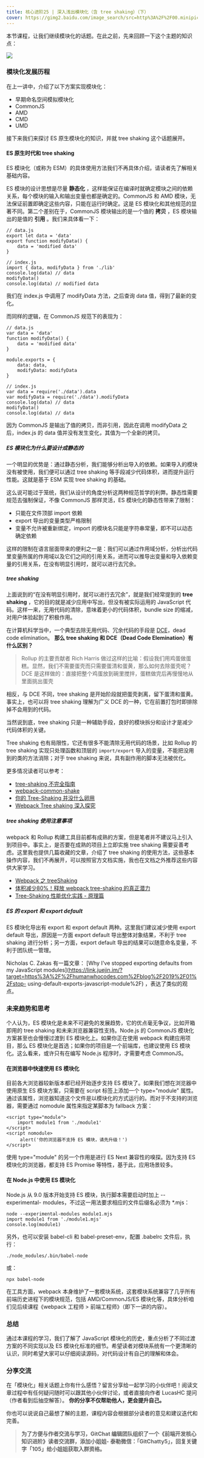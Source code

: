 ```yaml
---
title: 核心进阶25 | 深入浅出模块化（含 tree shaking）（下）
cover: https://gimg2.baidu.com/image_search/src=http%3A%2F%2F00.minipic.eastday.com%2F20170818%2F20170818115256_d41d8cd98f00b204e9800998ecf8427e_1.jpeg&refer=http%3A%2F%2F00.minipic.eastday.com&app=2002&size=f9999,10000&q=a80&n=0&g=0n&fmt=jpeg?sec=1611283231&t=82f18a3b7b8ad76bf906bc78635e5360
---
```


本节课程，让我们继续模块化的话题。在此之前，先来回顾一下这个主题的知识点：

![](https://images.gitbook.cn/863babe0-4edc-11e9-8044-3de24c2bc492)

### 模块化发展历程

在上一讲中，介绍了以下方案实现模块化：

  * 早期命名空间模拟模块化
  * CommonJS
  * AMD
  * CMD
  * UMD

接下来我们来探讨 ES 原生模块化的知识，并就 tree shaking 这个话题展开。

#### ES 原生时代和 tree shaking

ES 模块化（或称为 ESM）的具体使用方法我们不再具体介绍，请读者先了解相关基础内容。

ES 模块的设计思想是尽量 **静态化** ，这样能保证在编译时就确定模块之间的依赖关系，每个模块的输入和输出变量也都是确定的。CommonJS 和 AMD
模块，无法保证前置即确定这些内容，只能在运行时确定。这是 ES 模块化和其他规范的显著不同。第二个差别在于，CommonJS 模块输出的是一个值的
**拷贝** ，ES 模块输出的是值的 **引用** 。我们来具体看一下：

    
    
    // data.js
    export let data = 'data'
    export function modifyData() {
        data = 'modified data'
    }
    
    // index.js
    import { data, modifyData } from './lib'
    console.log(data) // data
    modifyData()
    console.log(data) // modified data
    

我们在 index.js 中调用了 modifyData 方法，之后查询 data 值，得到了最新的变化。

而同样的逻辑，在 CommonJS 规范下的表现为：

    
    
    // data.js
    var data = 'data'
    function modifyData() {
        data = 'modified data'
    }
    
    module.exports = {
        data: data,
        modifyData: modifyData
    }
    
    // index.js
    var data = require('./data').data
    var modifyData = require('./data').modifyData
    console.log(data) // data
    modifyData()
    console.log(data) // data
    

因为 CommonJS 是输出了值的拷贝，而非引用，因此在调用 modifyData 之后，index.js 的 data
值并没有发生变化，其值为一个全新的拷贝。

##### **ES 模块化为什么要设计成静态的**

一个明显的优势是：通过静态分析，我们能够分析出导入的依赖。如果导入的模块没有被使用，我们便可以通过 tree shaking
等手段减少代码体积，进而提升运行性能。这就是基于 ESM 实现 tree shaking 的基础。

这么说可能过于笼统，我们从设计的角度分析这两种规范哲学的利弊。静态性需要规范去强制保证，不像 CommonJS 那样灵活，ES 模块化的静态性带来了限制：

  * 只能在文件顶部 import 依赖
  * export 导出的变量类型严格限制
  * 变量不允许被重新绑定，import 的模块名只能是字符串常量，即不可以动态确定依赖

这样的限制在语言层面带来的便利之一是：我们可以通过作用域分析，分析出代码里变量所属的作用域以及它们之间的引用关系，进而可以推导出变量和导入依赖变量的引用关系，在没有明显引用时，就可以进行去冗余。

##### **tree shaking**

上面说到的“在没有明显引用时，就可以进行去冗余”，就是我们经常提到的 **tree shaking** ，它的目的就是减少应用中写出，但没有被实际运用的
JavaScript 代码。这样一来，无用代码的清除，意味着更小的代码体积，bundle size 的缩减，对用户体验起到了积极作用。

在计算机科学当中，一个典型去除无用代码、冗余代码的手段是
[DCE](https://en.wikipedia.org/wiki/Dead_code_elimination)，dead code
elimination。 **那么 tree shaking 和 DCE（Dead Code Elemination）有什么区别？**

> Rollup 的主要贡献者 Rich Harris
> 做过这样的比喻：假设我们用鸡蛋做蛋糕。显然，我们不需要蛋壳而只需要蛋清和蛋黄，那么如何去除蛋壳呢？DCE
> 是这样做的：直接把整个鸡蛋放到碗里搅拌，蛋糕做完后再慢慢地从里面挑出蛋壳

相反，与 DCE 不同，tree shaking 是开始阶段就把蛋壳剥离，留下蛋清和蛋黄。事实上，也可以将 tree shaking 理解为广义 DCE
的一种，它在前置打包时即排除掉不会用到的代码。

当然说到底，tree shaking 只是一种辅助手段，良好的模块拆分和设计才是减少代码体积的关键。

Tree shaking 也有局限性，它还有很多不能清除无用代码的场景，比如 Rollup 的 tree shaking 实现只处理函数和顶层的
`import/export` 导入的变量，不能把没用到的类的方法消除；对于 tree shaking 来说，具有副作用的脚本无法被优化。

更多情况读者可以参考：

  * [tree-shaking 不完全指南](https://juejin.im/post/5a64724df265da3e5a575d65)
  * [webpack-common-shake](https://github.com/indutny/webpack-common-shake#limitations)
  * [你的 Tree-Shaking 并没什么卵用](https://juejin.im/post/5a5652d8f265da3e497ff3de)
  * [Webpack Tree shaking 深入探究](https://juejin.im/post/5bb8ef58f265da0a972e3434)

##### **tree shaking 使用注意事项**

webpack 和 Rollup 构建工具目前都有成熟的方案，但是笔者并不建议马上引入到项目中。事实上，是否要在成熟的项目上立即实施 tree
shaking 需要妥善考虑。这里我也提供几篇收藏的文章，介绍了 tree shaking
的使用方法，这些基本操作内容，我们不再展开，可以按照官方文档实施，我也在文档之外推荐这些内容供大家学习。

  * [Webpack 之 treeShaking](https://mp.weixin.qq.com/s/Y4v7tAWUeDNs_FWpUnKmAw)
  * [体积减少80%！释放 webpack tree-shaking 的真正潜力](https://juejin.im/post/5b8ce49df265da438151b468)
  * [Tree-Shaking 性能优化实践 - 原理篇](https://juejin.im/post/5a4dc842518825698e7279a9)

##### ES 的 export 和 export default

ES 模块化导出有 export 和 export default 两种。这里我们建议减少使用 export default 导出，原因是一方面
export default 导出整体对象结果，不利于 tree shaking 进行分析；另一方面，export default
导出的结果可以随意命名变量，不利于团队统一管理。

Nicholas C. Zakas 有一篇文章： [Why I've stopped exporting defaults from my
JavaScript
modules](https://link.juejin.im/?target=https%3A%2F%2Fhumanwhocodes.com%2Fblog%2F2019%2F01%2Fstop-
using-default-exports-javascript-module%2F) ，表达了类似的观点。

### 未来趋势和思考

个人认为，ES 模块化是未来不可避免的发展趋势，它的优点毫无争议，比如开箱即用的 tree shaking 和未来浏览器兼容性支持。Node.js 的
CommonJS 模块化方案甚至也会慢慢过渡到 ES 模块化上。如果你正在使用 webpack 构建应用项目，那么 ES
模块化是首选；如果你的项目是一个前端库，也建议使用 ES 模块化。这么看来，或许只有在编写 Node.js 程序时，才需要考虑 CommonJS。

#### 在浏览器中快速使用 ES 模块化

目前各大浏览器较新版本都已经开始逐步支持 ES 模块了。如果我们想在浏览器中使用原生 ES 模块方案，只需要在 script 标签上添加一个
type="module" 属性。通过该属性，浏览器知道这个文件是以模块化的方式运行的。而对于不支持的浏览器，需要通过 nomodule 属性来指定某脚本为
fallback 方案：

    
    
    <script type="module">
        import module1 from './module1'
    </script>
    <script nomodule>
         alert('你的浏览器不支持 ES 模块，请先升级！')
    </script>
    

使用 type="module" 的另一个作用是进行 ES Next 兼容性的嗅探。因为支持 ES 模块化的浏览器，都支持 ES Promise
等特性，基于此，应用场景较多。

#### 在 Node.js 中使用 ES 模块化

Node.js 从 9.0 版本开始支持 ES 模块，执行脚本需要启动时加上 --experimental-
modules，不过这一用法要求相应的文件后缀名必须为 *.mjs：

    
    
    node --experimental-modules module1.mjs
    import module1 from './module1.mjs'
    console.log(module1)
    

另外，也可以安装 babel-cli 和 babel-preset-env，配置 .babelrc 文件后，执行：

    
    
    ./node_modules/.bin/babel-node 
    

或：

    
    
    npx babel-node 
    

在工具方面，webpack 本身维护了一套模块系统，这套模块系统兼容了几乎所有前端历史进程下的模块规范，包括 AMD/CommonJS/ES
模块化等，具体分析咱们见后续课程《webpack 工程师 > 前端工程师》（即下一讲的内容）。

### 总结

通过本课程的学习，我们了解了 JavaScript 模块化的历史，重点分析了不同过渡方案的不同实现以及 ES
模块化标准的细节。希望读者对模块系统有一个更清晰的认识，同时希望大家可以仔细阅读源码，对代码设计有自己的理解和体会。

### 分享交流

在「模块化」相关话题上你有什么感悟？留言分享给一起学习的小伙伴吧！阅读文章过程中有任何疑问随时可以跟其他小伙伴讨论，或者直接向作者 LucasHC
提问（作者看到后抽空解答）。 **你的分享不仅帮助他人，更会提升自己。**

你也可以说说自己最想了解的主题，课程内容会根据部分读者的意见和建议迭代和完善。

> **为了方便与作者交流与学习，GitChat 编辑团队组织了一个《前端开发核心知识进阶》读者交流群，添加小姐姐-
> 泰勒微信：「GitChatty5」，回复关键字「105」给小姐姐获取入群资格。**

